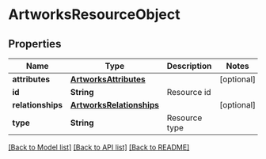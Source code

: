 # ArtworksResourceObject

## Properties
Name | Type | Description | Notes
------------ | ------------- | ------------- | -------------
**attributes** | [**ArtworksAttributes**](ArtworksAttributes.md) |  | [optional] 
**id** | **String** | Resource id | 
**relationships** | [**ArtworksRelationships**](ArtworksRelationships.md) |  | [optional] 
**type** | **String** | Resource type | 

[[Back to Model list]](../README.md#documentation-for-models) [[Back to API list]](../README.md#documentation-for-api-endpoints) [[Back to README]](../README.md)


